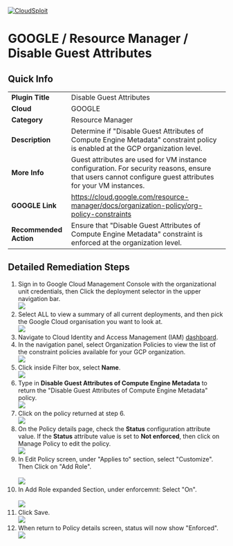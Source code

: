[![CloudSploit](https://cloudsploit.com/img/logo-new-big-text-100.png "CloudSploit")](https://cloudsploit.com)

# GOOGLE / Resource Manager / Disable Guest Attributes

## Quick Info

| | |
|-|-|
| **Plugin Title** | Disable Guest Attributes |
| **Cloud** | GOOGLE |
| **Category** | Resource Manager |
| **Description** | Determine if "Disable Guest Attributes of Compute Engine Metadata" constraint policy is enabled at the GCP organization level. |
| **More Info** | Guest attributes are used for VM instance configuration. For security reasons, ensure that users cannot configure guest attributes for your VM instances. |
| **GOOGLE Link** | https://cloud.google.com/resource-manager/docs/organization-policy/org-policy-constraints |
| **Recommended Action** | Ensure that \"Disable Guest Attributes of Compute Engine Metadata\" constraint is enforced at the organization level. |

## Detailed Remediation Steps
1. Sign in to Google Cloud Management Console with the organizational unit credentials, then Click the deployment selector in the upper navigation bar.</br> <img src="/resources/google/resourcemanager/disable-guest-attributes/step1.png"/></br>
2. Select ALL to view a summary of all current deployments, and then pick the Google Cloud organisation you want to look at.</br> <img src="/resources/google/resourcemanager/disable-guest-attributes/step2.png"/></br>
3. Navigate to Cloud Identity and Access Management (IAM) [dashboard](#https://console.cloud.google.com/iam-admin/iam).
4. In the navigation panel, select Organization Policies to view the list of the constraint policies available for your GCP organization.</br> <img src="/resources/google/resourcemanager/disable-guest-attributes/step4.png"/></br>
5. Click inside Filter box, select **Name**. </br> <img src="/resources/google/resourcemanager/disable-guest-attributes/step5.png"/></br>
6. Type in **Disable Guest Attributes of Compute Engine Metadata** to return the \"Disable Guest Attributes of Compute Engine Metadata\" policy.</br> <img src="/resources/google/resourcemanager/disable-guest-attributes/step6.png"/></br>
7. Click on the policy returned at step 6. </br> <img src="/resources/google/resourcemanager/disable-guest-attributes/step7.png"/></br>
8. On the Policy details page, check the **Status** configuration attribute value. If the **Status** attribute value is set to **Not enforced**, then click on Manage Policy to edit the policy.</br> <img src="/resources/google/resourcemanager/disable-guest-attributes/step8.png"/></br>
9. In Edit Policy screen, under \"Applies to\" section, select \"Customize\". Then Click on \"Add Role\". </br></br> <img src="/resources/google/resourcemanager/disable-guest-attributes/step9.png"/></br>
10. In Add Role expanded Section, under enforcemnt: Select "On".</br></br> <img src="/resources/google/resourcemanager/disable-guest-attributes/step10.png"/></br>
11. Click Save. </br> <img src="/resources/google/resourcemanager/disable-guest-attributes/step11.png"/></br>
12. When return to Policy details screen, status will now show "Enforced". </br> <img src="/resources/google/resourcemanager/disable-guest-attributes/step12.png"/></br>